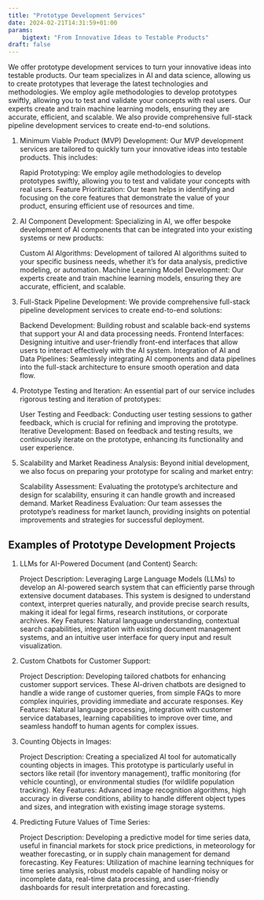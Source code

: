 ```yaml
---
title: "Prototype Development Services"
date: 2024-02-21T14:31:59+01:00
params:
    bigtext: "From Innovative Ideas to Testable Products"
draft: false
---
```


We offer prototype development services to turn your innovative ideas into testable products. Our team specializes in AI and data science, allowing us to create prototypes that leverage the latest technologies and methodologies. We employ agile methodologies to develop prototypes swiftly, allowing you to test and validate your concepts with real users.<!--more--> Our experts create and train machine learning models, ensuring they are accurate, efficient, and scalable. We also provide comprehensive full-stack pipeline development services to create end-to-end solutions. 

1. Minimum Viable Product (MVP) Development:
    Our MVP development services are tailored to quickly turn your innovative ideas into testable products. This includes:

    Rapid Prototyping: We employ agile methodologies to develop prototypes swiftly, allowing you to test and validate your concepts with real users.
    Feature Prioritization: Our team helps in identifying and focusing on the core features that demonstrate the value of your product, ensuring efficient use of resources and time.

2. AI Component Development:
    Specializing in AI, we offer bespoke development of AI components that can be integrated into your existing systems or new products:

    Custom AI Algorithms: Development of tailored AI algorithms suited to your specific business needs, whether it’s for data analysis, predictive modeling, or automation.
    Machine Learning Model Development: Our experts create and train machine learning models, ensuring they are accurate, efficient, and scalable.

3. Full-Stack Pipeline Development:
    We provide comprehensive full-stack pipeline development services to create end-to-end solutions:

    Backend Development: Building robust and scalable back-end systems that support your AI and data processing needs.
    Frontend Interfaces: Designing intuitive and user-friendly front-end interfaces that allow users to interact effectively with the AI system.
    Integration of AI and Data Pipelines: Seamlessly integrating AI components and data pipelines into the full-stack architecture to ensure smooth operation and data flow.

4. Prototype Testing and Iteration:
    An essential part of our service includes rigorous testing and iteration of prototypes:

    User Testing and Feedback: Conducting user testing sessions to gather feedback, which is crucial for refining and improving the prototype.
    Iterative Development: Based on feedback and testing results, we continuously iterate on the prototype, enhancing its functionality and user experience.

5. Scalability and Market Readiness Analysis:
    Beyond initial development, we also focus on preparing your prototype for scaling and market entry:

    Scalability Assessment: Evaluating the prototype’s architecture and design for scalability, ensuring it can handle growth and increased demand.
    Market Readiness Evaluation: Our team assesses the prototype’s readiness for market launch, providing insights on potential improvements and strategies for successful deployment.


## Examples of Prototype Development Projects

1. LLMs for AI-Powered Document (and Content) Search:

    Project Description: Leveraging Large Language Models (LLMs) to develop an AI-powered search system that can efficiently parse through extensive document databases. This system is designed to understand context, interpret queries naturally, and provide precise search results, making it ideal for legal firms, research institutions, or corporate archives.
    Key Features: Natural language understanding, contextual search capabilities, integration with existing document management systems, and an intuitive user interface for query input and result visualization.

2. Custom Chatbots for Customer Support:

    Project Description: Developing tailored chatbots for enhancing customer support services. These AI-driven chatbots are designed to handle a wide range of customer queries, from simple FAQs to more complex inquiries, providing immediate and accurate responses.
    Key Features: Natural language processing, integration with customer service databases, learning capabilities to improve over time, and seamless handoff to human agents for complex issues.

3. Counting Objects in Images:

    Project Description: Creating a specialized AI tool for automatically counting objects in images. This prototype is particularly useful in sectors like retail (for inventory management), traffic monitoring (for vehicle counting), or environmental studies (for wildlife population tracking).
    Key Features: Advanced image recognition algorithms, high accuracy in diverse conditions, ability to handle different object types and sizes, and integration with existing image storage systems.

4. Predicting Future Values of Time Series:

    Project Description: Developing a predictive model for time series data, useful in financial markets for stock price predictions, in meteorology for weather forecasting, or in supply chain management for demand forecasting.
    Key Features: Utilization of machine learning techniques for time series analysis, robust models capable of handling noisy or incomplete data, real-time data processing, and user-friendly dashboards for result interpretation and forecasting.

